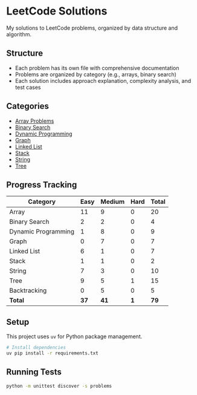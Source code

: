 # LeetCode Solutions

My solutions to LeetCode problems, organized by data structure and algorithm.

## Structure

- Each problem has its own file with comprehensive documentation
- Problems are organized by category (e.g., arrays, binary search)
- Each solution includes approach explanation, complexity analysis, and test cases

## Categories

- [Array Problems](./problems/array/)
- [Binary Search](./problems/binary_search/)
- [Dynamic Programming](./problems/dynamic_programming/)
- [Graph](./problems/graph/)
- [Linked List](./problems/linked_list/)
- [Stack](./problems/stack/)
- [String](./problems/string/)
- [Tree](./problems/tree/)

## Progress Tracking

| Category | Easy | Medium | Hard | Total |
|----------|------|--------|------|-------|
| Array | 11 | 9 | 0 | 20 |
| Binary Search | 2 | 2 | 0 | 4 |
| Dynamic Programming | 1 | 8 | 0 | 9 |
| Graph | 0 | 7 | 0 | 7 |
| Linked List | 6 | 1 | 0 | 7 |
| Stack | 1 | 1 | 0 | 2 |
| String | 7 | 3 | 0 | 10 |
| Tree | 9 | 5 | 1 | 15 |
| Backtracking | 0 | 5 | 0 | 5 |
| **Total** | **37** | **41** | **1** | **79** |




## Setup

This project uses `uv` for Python package management.

```bash
# Install dependencies
uv pip install -r requirements.txt
```

## Running Tests

```bash
python -m unittest discover -s problems
```
